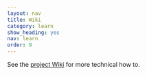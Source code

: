 ```yaml
---
layout: nav
title: Wiki
category: learn
show_heading: yes
nav: learn
order: 9
---
```


See the [project Wiki](https://github.com/cloudius-systems/osv/wiki)
for more technical how to.
